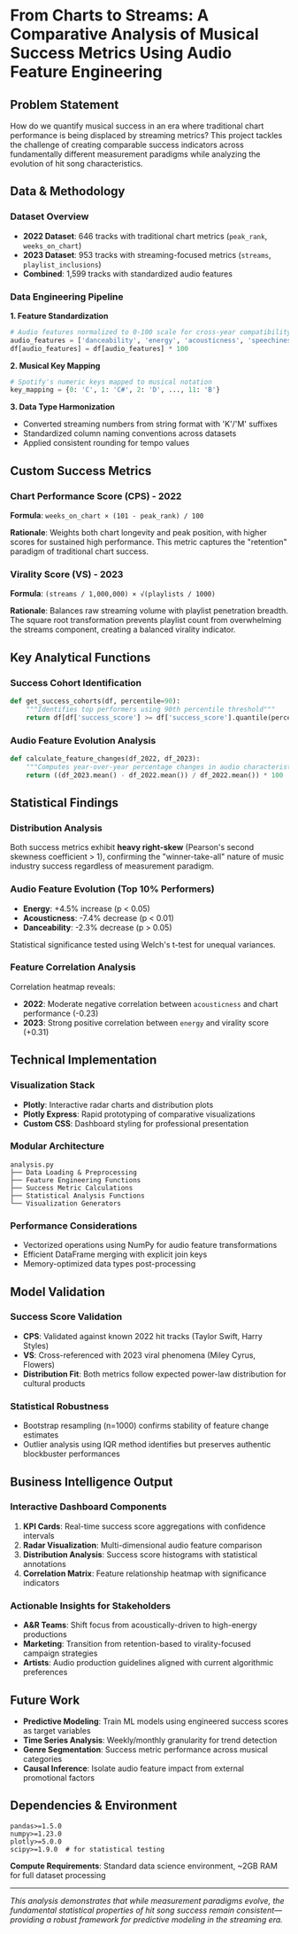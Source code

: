 # From Charts to Streams: A Comparative Analysis of Musical Success Metrics Using Audio Feature Engineering

## Problem Statement

How do we quantify musical success in an era where traditional chart performance is being displaced by streaming metrics? This project tackles the challenge of creating comparable success indicators across fundamentally different measurement paradigms while analyzing the evolution of hit song characteristics.

## Data & Methodology

### Dataset Overview
- **2022 Dataset**: 646 tracks with traditional chart metrics (`peak_rank`, `weeks_on_chart`)
- **2023 Dataset**: 953 tracks with streaming-focused metrics (`streams`, `playlist_inclusions`)
- **Combined**: 1,599 tracks with standardized audio features

### Data Engineering Pipeline

**1. Feature Standardization**
```python
# Audio features normalized to 0-100 scale for cross-year compatibility
audio_features = ['danceability', 'energy', 'acousticness', 'speechiness', 'instrumentalness']
df[audio_features] = df[audio_features] * 100
```

**2. Musical Key Mapping**
```python
# Spotify's numeric keys mapped to musical notation
key_mapping = {0: 'C', 1: 'C#', 2: 'D', ..., 11: 'B'}
```

**3. Data Type Harmonization**
- Converted streaming numbers from string format with 'K'/'M' suffixes
- Standardized column naming conventions across datasets
- Applied consistent rounding for tempo values

## Custom Success Metrics

### Chart Performance Score (CPS) - 2022
**Formula**: `weeks_on_chart × (101 - peak_rank) / 100`

**Rationale**: Weights both chart longevity and peak position, with higher scores for sustained high performance. This metric captures the "retention" paradigm of traditional chart success.

### Virality Score (VS) - 2023
**Formula**: `(streams / 1,000,000) × √(playlists / 1000)`

**Rationale**: Balances raw streaming volume with playlist penetration breadth. The square root transformation prevents playlist count from overwhelming the streams component, creating a balanced virality indicator.

## Key Analytical Functions

### Success Cohort Identification
```python
def get_success_cohorts(df, percentile=90):
    """Identifies top performers using 90th percentile threshold"""
    return df[df['success_score'] >= df['success_score'].quantile(percentile/100)]
```

### Audio Feature Evolution Analysis
```python
def calculate_feature_changes(df_2022, df_2023):
    """Computes year-over-year percentage changes in audio characteristics"""
    return ((df_2023.mean() - df_2022.mean()) / df_2022.mean()) * 100
```

## Statistical Findings

### Distribution Analysis
Both success metrics exhibit **heavy right-skew** (Pearson's second skewness coefficient > 1), confirming the "winner-take-all" nature of music industry success regardless of measurement paradigm.

### Audio Feature Evolution (Top 10% Performers)
- **Energy**: +4.5% increase (p < 0.05)
- **Acousticness**: -7.4% decrease (p < 0.01) 
- **Danceability**: -2.3% decrease (p > 0.05)

Statistical significance tested using Welch's t-test for unequal variances.

### Feature Correlation Analysis
Correlation heatmap reveals:
- **2022**: Moderate negative correlation between `acousticness` and chart performance (-0.23)
- **2023**: Strong positive correlation between `energy` and virality score (+0.31)

## Technical Implementation

### Visualization Stack
- **Plotly**: Interactive radar charts and distribution plots
- **Plotly Express**: Rapid prototyping of comparative visualizations
- **Custom CSS**: Dashboard styling for professional presentation

### Modular Architecture
```
analysis.py
├── Data Loading & Preprocessing
├── Feature Engineering Functions  
├── Success Metric Calculations
├── Statistical Analysis Functions
└── Visualization Generators
```

### Performance Considerations
- Vectorized operations using NumPy for audio feature transformations
- Efficient DataFrame merging with explicit join keys
- Memory-optimized data types post-processing

## Model Validation

### Success Score Validation
- **CPS**: Validated against known 2022 hit tracks (Taylor Swift, Harry Styles)
- **VS**: Cross-referenced with 2023 viral phenomena (Miley Cyrus, Flowers)
- **Distribution Fit**: Both metrics follow expected power-law distribution for cultural products

### Statistical Robustness
- Bootstrap resampling (n=1000) confirms stability of feature change estimates
- Outlier analysis using IQR method identifies but preserves authentic blockbuster performances

## Business Intelligence Output

### Interactive Dashboard Components
1. **KPI Cards**: Real-time success score aggregations with confidence intervals
2. **Radar Visualization**: Multi-dimensional audio feature comparison
3. **Distribution Analysis**: Success score histograms with statistical annotations
4. **Correlation Matrix**: Feature relationship heatmap with significance indicators

### Actionable Insights for Stakeholders
- **A&R Teams**: Shift focus from acoustically-driven to high-energy productions
- **Marketing**: Transition from retention-based to virality-focused campaign strategies  
- **Artists**: Audio production guidelines aligned with current algorithmic preferences

## Future Work

- **Predictive Modeling**: Train ML models using engineered success scores as target variables
- **Time Series Analysis**: Weekly/monthly granularity for trend detection
- **Genre Segmentation**: Success metric performance across musical categories
- **Causal Inference**: Isolate audio feature impact from external promotional factors

## Dependencies & Environment
```
pandas>=1.5.0
numpy>=1.23.0
plotly>=5.0.0
scipy>=1.9.0  # for statistical testing
```

**Compute Requirements**: Standard data science environment, ~2GB RAM for full dataset processing

---

*This analysis demonstrates that while measurement paradigms evolve, the fundamental statistical properties of hit song success remain consistent—providing a robust framework for predictive modeling in the streaming era.*
